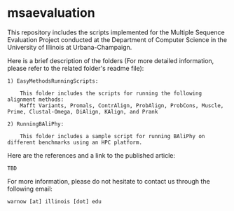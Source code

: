 # msaevaluation
This repository includes the scripts implemented for the Multiple Sequence Evaluation Project conducted at the Department of Computer Science in the University of Illinois at Urbana-Champaign.

Here is a brief description of the folders (For more detailed information, please refer to the related folder's readme file):

    1) EasyMethodsRunningScripts:

        This folder includes the scripts for running the following alignment methods:
        Mafft Variants, Promals, ContrAlign, ProbAlign, ProbCons, Muscle, Prime, Clustal-Omega, DiAlign, KAlign, and Prank
        
    2) RunningBAliPhy:

        This folder includes a sample script for running BAliPhy on different benchmarks using an HPC platform.

Here are the references and a link to the published article:

    TBD

For more information, please do not hesitate to contact us through the following email:

    warnow [at] illinois [dot] edu
